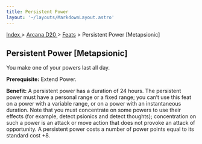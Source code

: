 ```yaml
---
title: Persistent Power
layout: '~/layouts/MarkdownLayout.astro'
---
```


[ Index ](/) > [ Arcana D20 ](/arcana.d20.srd) > [Feats](/arcana.d20.srd/feats) > Persistent Power
[Metapsionic]

## Persistent Power [Metapsionic]

You make one of your powers last all day.

**Prerequisite:** Extend Power.

**Benefit:** A persistent power has a duration of 24 hours. The persistent
power must have a personal range or a fixed range; you can’t use this feat on
a power with a variable range, or on a power with an instantaneous duration.
Note that you must concentrate on some powers to use their effects (for
example, detect psionics and detect thoughts); concentration on such a power
is an attack or move action that does not provoke an attack of opportunity. A
persistent power costs a number of power points equal to its standard cost +8.

